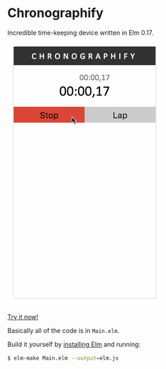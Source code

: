 # Chronographify

Incredible time-keeping device written in Elm 0.17.

[![](chrono.gif)](https://ohanhi.github.io/elm-chronographify)

[Try it now!](https://ohanhi.github.io/elm-chronographify)


Basically all of the code is in `Main.elm`.


Build it yourself by [installing Elm](http://elm-lang.org/install) and running:

```bash
$ elm-make Main.elm --output=elm.js
```
